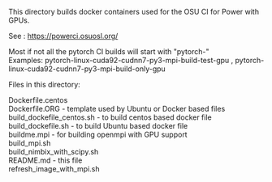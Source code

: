 
This directory builds docker containers used for the OSU CI for Power with GPUs.

See : https://powerci.osuosl.org/

Most if not all the pytorch CI builds will start with "pytorch-" <br>
Examples:  pytorch-linux-cuda92-cudnn7-py3-mpi-build-test-gpu  ,  pytorch-linux-cuda92-cudnn7-py3-mpi-build-only-gpu

Files in this directory:

Dockerfile.centos  <br>
Dockerfile.ORG - template used by Ubuntu or Docker based files <br>
build_dockefile_centos.sh  - to build centos based docker file <br>
build_dockefile.sh - to build Ubuntu based docker file <br>
buildme.mpi - for building openmpi with GPU support <br>
build_mpi.sh <br>
build_nimbix_with_scipy.sh  <br>
README.md - this file <br>
refresh_image_with_mpi.sh <br>
